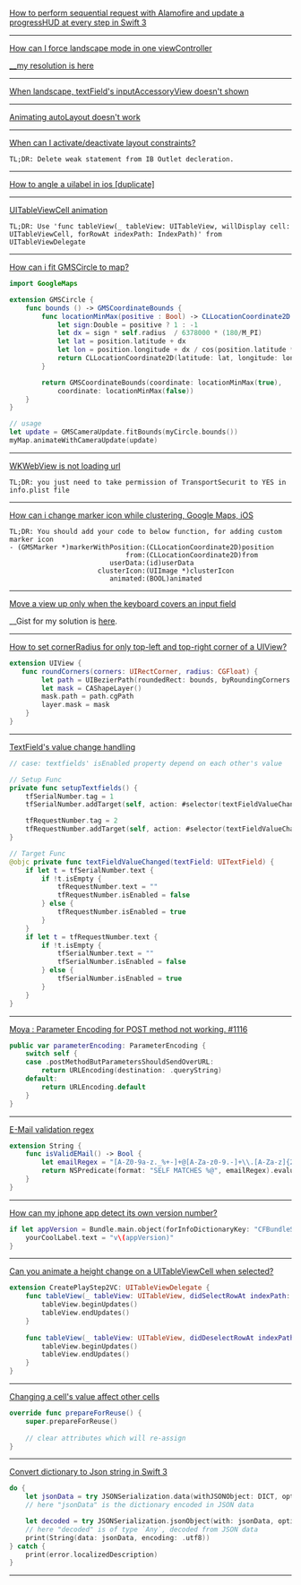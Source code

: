 [How to perform sequential request with Alamofire and update a progressHUD at every step in Swift 3](https://stackoverflow.com/questions/40555188/how-to-perform-sequential-request-with-alamofire-and-update-a-progresshud-at-eve)

---

[How can I force landscape mode in one viewController](https://stackoverflow.com/a/48490331/1545139)

[__my resolution is here](https://stackoverflow.com/a/53263160/1545139)

---

[When landscape, textField's inputAccessoryView doesn't shown](https://stackoverflow.com/a/46421548/1545139)

---

[Animating autoLayout doesn't work](https://stackoverflow.com/questions/32170893/animate-autolayout-constraints-doesnt-work-on-ios-7)

---

[When can I activate/deactivate layout constraints?](https://stackoverflow.com/a/28717185/1545139)
```
TL;DR: Delete weak statement from IB Outlet decleration.
```

---

[How to angle a uilabel in ios [duplicate]](https://stackoverflow.com/a/17523030/1545139)

---

[UITableViewCell animation](https://stackoverflow.com/a/46928194/1545139)
```
TL;DR: Use 'func tableView(_ tableView: UITableView, willDisplay cell: UITableViewCell, forRowAt indexPath: IndexPath)' from UITableViewDelegate
```

---

[How can i fit GMSCircle to map?](https://stackoverflow.com/a/35257534/1545139)
```swift
import GoogleMaps

extension GMSCircle {
    func bounds () -> GMSCoordinateBounds {
        func locationMinMax(positive : Bool) -> CLLocationCoordinate2D {
            let sign:Double = positive ? 1 : -1
            let dx = sign * self.radius  / 6378000 * (180/M_PI)
            let lat = position.latitude + dx
            let lon = position.longitude + dx / cos(position.latitude * M_PI/180)   
            return CLLocationCoordinate2D(latitude: lat, longitude: lon)
        }

        return GMSCoordinateBounds(coordinate: locationMinMax(true),
            coordinate: locationMinMax(false))
    }
}

// usage
let update = GMSCameraUpdate.fitBounds(myCircle.bounds())
myMap.animateWithCameraUpdate(update)
```

---

[WKWebView is not loading url](https://stackoverflow.com/a/47605305/1545139)
```
TL;DR: you just need to take permission of TransportSecurit to YES in info.plist file
```

---

[How can i change marker icon while clustering, Google Maps, iOS](https://stackoverflow.com/a/39788560/1545139)
```
TL;DR: You should add your code to below function, for adding custom marker icon
- (GMSMarker *)markerWithPosition:(CLLocationCoordinate2D)position
                             from:(CLLocationCoordinate2D)from
                         userData:(id)userData
                      clusterIcon:(UIImage *)clusterIcon
                         animated:(BOOL)animated
```

---

[Move a view up only when the keyboard covers an input field](https://stackoverflow.com/a/28813720)

__Gist for my solution is [here](https://gist.github.com/uy/783ab5bbeeea84a5a4288d12384b05a3).

---

[How to set cornerRadius for only top-left and top-right corner of a UIView?](https://stackoverflow.com/a/41197790)
```swift
extension UIView {
   func roundCorners(corners: UIRectCorner, radius: CGFloat) {
        let path = UIBezierPath(roundedRect: bounds, byRoundingCorners: corners, cornerRadii: CGSize(width: radius, height: radius))
        let mask = CAShapeLayer()
        mask.path = path.cgPath
        layer.mask = mask
    }
}
```

---

[TextField's value change handling](https://stackoverflow.com/a/34783809)
```swift
// case: textfields' isEnabled property depend on each other's value

// Setup Func
private func setupTextfields() {
    tfSerialNumber.tag = 1
    tfSerialNumber.addTarget(self, action: #selector(textFieldValueChanged(textField:)), for: .editingChanged)

    tfRequestNumber.tag = 2
    tfRequestNumber.addTarget(self, action: #selector(textFieldValueChanged(textField:)), for: .editingChanged)
}

// Target Func
@objc private func textFieldValueChanged(textField: UITextField) {
    if let t = tfSerialNumber.text {
        if !t.isEmpty {
            tfRequestNumber.text = ""
            tfRequestNumber.isEnabled = false
        } else {
            tfRequestNumber.isEnabled = true
        }
    }
    if let t = tfRequestNumber.text {
        if !t.isEmpty {
            tfSerialNumber.text = ""
            tfSerialNumber.isEnabled = false
        } else {
            tfSerialNumber.isEnabled = true
        }
    }
}
```

---

[Moya : Parameter Encoding for POST method not working. #1116](https://github.com/Moya/Moya/issues/1116)
```swift
public var parameterEncoding: ParameterEncoding {
    switch self {
    case .postMethodButParametersShouldSendOverURL:
        return URLEncoding(destination: .queryString)
    default:
        return URLEncoding.default
    }
}
```

---

[E-Mail validation regex](https://emailregex.com/)
```swift
extension String {
    func isValidEMail() -> Bool {
        let emailRegex = "[A-Z0-9a-z._%+-]+@[A-Za-z0-9.-]+\\.[A-Za-z]{2,64}"
        return NSPredicate(format: "SELF MATCHES %@", emailRegex).evaluate(with: self)
    }
}
```

---

[How can my iphone app detect its own version number?](https://stackoverflow.com/a/18669222/1545139)
```swift
if let appVersion = Bundle.main.object(forInfoDictionaryKey: "CFBundleShortVersionString") as? String {
    yourCoolLabel.text = "v\(appVersion)"
}
```

---

[Can you animate a height change on a UITableViewCell when selected?](https://stackoverflow.com/questions/460014/can-you-animate-a-height-change-on-a-uitableviewcell-when-selected)
```swift
extension CreatePlayStep2VC: UITableViewDelegate {
    func tableView(_ tableView: UITableView, didSelectRowAt indexPath: IndexPath) {
        tableView.beginUpdates()
        tableView.endUpdates()
    }
    
    func tableView(_ tableView: UITableView, didDeselectRowAt indexPath: IndexPath) {
        tableView.beginUpdates()
        tableView.endUpdates()
    }
}
```

---

[Changing a cell's value affect other cells](https://medium.com/ios-seminar/why-we-use-dequeuereusablecellwithidentifier-ce7fd97cde8e)
```swift
override func prepareForReuse() {
    super.prepareForReuse()
    
    // clear attributes which will re-assign
}
```

---

[Convert dictionary to Json string in Swift 3](https://stackoverflow.com/a/40210586/1545139)
```swift
do {
    let jsonData = try JSONSerialization.data(withJSONObject: DICT, options: .prettyPrinted)
    // here "jsonData" is the dictionary encoded in JSON data

    let decoded = try JSONSerialization.jsonObject(with: jsonData, options: [])
    // here "decoded" is of type `Any`, decoded from JSON data
    print(String(data: jsonData, encoding: .utf8))
} catch {
    print(error.localizedDescription)
}
```

---
